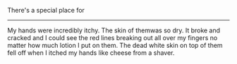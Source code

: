There's a special place for 





-------------

My hands were incredibly itchy. The skin of themwas so dry. It broke and cracked and I could see the red lines breaking out all over my fingers no matter how much lotion I put on them. The dead white skin on top of them fell off when I itched my hands like cheese from a shaver.

